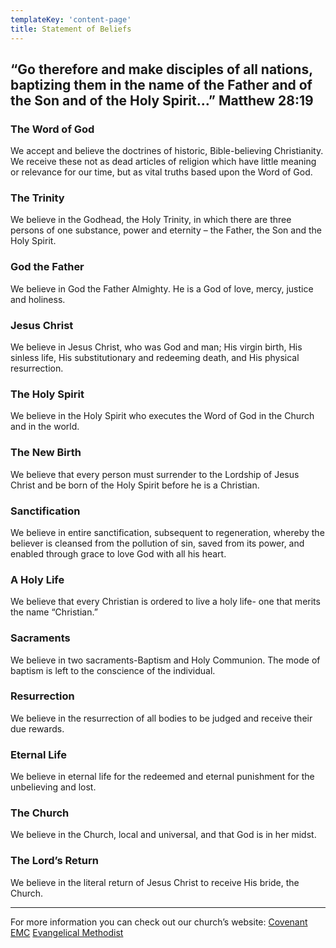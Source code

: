 ```yaml
---
templateKey: 'content-page'
title: Statement of Beliefs
---
```


## “Go therefore and make disciples of all nations, baptizing them in the name of the Father and of the Son and of the Holy Spirit…” Matthew 28:19

### The Word of God

We accept and believe the doctrines of historic, Bible-believing Christianity. We receive these not as dead articles of religion which have little meaning or relevance for our time, but as vital truths based upon the Word of God.

### The Trinity

We believe in the Godhead, the Holy Trinity, in which there are three persons of one substance, power and eternity – the Father, the Son and the Holy Spirit.

### God the Father

We believe in God the Father Almighty. He is a God of love, mercy, justice and holiness.

### Jesus Christ

We believe in Jesus Christ, who was God and man; His virgin birth, His sinless life, His substitutionary and redeeming death, and His physical resurrection.

### The Holy Spirit

We believe in the Holy Spirit who executes the Word of God in the Church and in the world.

### The New Birth

We believe that every person must surrender to the Lordship of Jesus Christ and be born of the Holy Spirit before he is a Christian.

### Sanctification

We believe in entire sanctification, subsequent to regeneration, whereby the believer is cleansed from the pollution of sin, saved from its power, and enabled through grace to love God with all his heart.

### A Holy Life

We believe that every Christian is ordered to live a holy life- one that merits the name “Christian.”

### Sacraments

We believe in two sacraments-Baptism and Holy Communion. The mode of baptism is left to the conscience of the individual.

### Resurrection

We believe in the resurrection of all bodies to be judged and receive their due rewards.

### Eternal Life

We believe in eternal life for the redeemed and eternal punishment for the unbelieving and lost.

### The Church

We believe in the Church, local and universal, and that God is in her midst.

### The Lord’s Return

We believe in the literal return of Jesus Christ to receive His bride, the Church.

---

For more information you can check out our church’s website:
<a class="button secondary hollow" href="http://www.covenantemc.com/">Covenant EMC</a> <a class="button secondary hollow" href="http://emchurch.org/">Evangelical Methodist</a>
